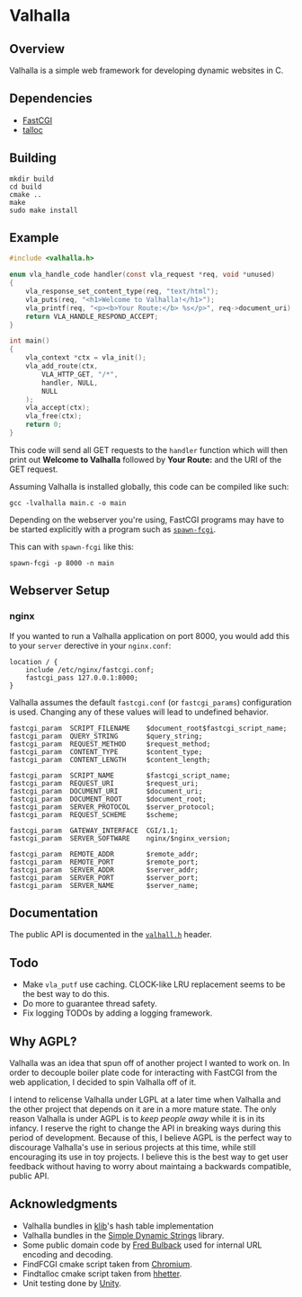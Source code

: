 # Valhalla

## Overview

Valhalla is a simple web framework for developing dynamic websites in C.

## Dependencies

* [FastCGI](https://github.com/FastCGI-Archives/fcgi2)
* [talloc](https://talloc.samba.org/talloc/doc/html/index.html)

## Building

```
mkdir build
cd build
cmake ..
make
sudo make install
```

## Example

```c
#include <valhalla.h>

enum vla_handle_code handler(const vla_request *req, void *unused)
{
    vla_response_set_content_type(req, "text/html");
    vla_puts(req, "<h1>Welcome to Valhalla!</h1>");
    vla_printf(req, "<p><b>Your Route:</b> %s</p>", req->document_uri);
    return VLA_HANDLE_RESPOND_ACCEPT;
}

int main()
{
    vla_context *ctx = vla_init();
    vla_add_route(ctx,
        VLA_HTTP_GET, "/*",
        handler, NULL,
        NULL
    );
    vla_accept(ctx);
    vla_free(ctx);
    return 0;
}
```
This code will send all GET requests to the `handler` function which will then
print out **Welcome to Valhalla** followed by **Your Route:** and the URI of the
GET request.

Assuming Valhalla is installed globally, this code can be compiled like such:
```
gcc -lvalhalla main.c -o main
```

Depending on the webserver you're using, FastCGI programs may have to be started
explicitly with a program such as [`spawn-fcgi`](https://github.com/lighttpd/spawn-fcgi).

This can with `spawn-fcgi` like this:
```
spawn-fcgi -p 8000 -n main
```

## Webserver Setup

### nginx

If you wanted to run a Valhalla application on port 8000, you would add this to your `server` derective in your `nginx.conf`:
```
location / {
    include /etc/nginx/fastcgi.conf;
    fastcgi_pass 127.0.0.1:8000;
}
```
Valhalla assumes the default `fastcgi.conf` (or `fastcgi_params`) configuration
is used. Changing any of these values will lead to undefined behavior.
```
fastcgi_param  SCRIPT_FILENAME    $document_root$fastcgi_script_name;
fastcgi_param  QUERY_STRING       $query_string;
fastcgi_param  REQUEST_METHOD     $request_method;
fastcgi_param  CONTENT_TYPE       $content_type;
fastcgi_param  CONTENT_LENGTH     $content_length;

fastcgi_param  SCRIPT_NAME        $fastcgi_script_name;
fastcgi_param  REQUEST_URI        $request_uri;
fastcgi_param  DOCUMENT_URI       $document_uri;
fastcgi_param  DOCUMENT_ROOT      $document_root;
fastcgi_param  SERVER_PROTOCOL    $server_protocol;
fastcgi_param  REQUEST_SCHEME     $scheme;

fastcgi_param  GATEWAY_INTERFACE  CGI/1.1;
fastcgi_param  SERVER_SOFTWARE    nginx/$nginx_version;

fastcgi_param  REMOTE_ADDR        $remote_addr;
fastcgi_param  REMOTE_PORT        $remote_port;
fastcgi_param  SERVER_ADDR        $server_addr;
fastcgi_param  SERVER_PORT        $server_port;
fastcgi_param  SERVER_NAME        $server_name;
```


## Documentation

The public API is documented in the [`valhall.h`](https://github.com/ripose-jp/Valhalla/blob/master/src/include/valhalla.h) header.

## Todo

* Make `vla_putf` use caching. CLOCK-like LRU replacement seems to be the best
  way to do this.
* Do more to guarantee thread safety.
* Fix logging TODOs by adding a logging framework.

## Why AGPL?

Valhalla was an idea that spun off of another project I wanted to work on.
In order to decouple boiler plate code for interacting with FastCGI from the web
application, I decided to spin Valhalla off of it.

I intend to relicense Valhalla under LGPL at a later time when Valhalla and the
other project that depends on it are in a more mature state.
The only reason Valhalla is under AGPL is to *keep people away* while it is in
its infancy.
I reserve the right to change the API in breaking ways during this period of
development.
Because of this, I believe AGPL is the perfect way to discourage Valhalla's use
in serious projects at this time, while still encouraging its use in toy
projects.
I believe this is the best way to get user feedback without having to worry
about maintaing a backwards compatible, public API.

## Acknowledgments

* Valhalla bundles in [klib](https://github.com/attractivechaos/klib)'s
  hash table implementation
* Valhalla bundles in the
  [Simple Dynamic Strings](https://github.com/antirez/sds) library.
* Some public domain code by
  [Fred Bulback](https://www.geekhideout.com/urlcode.shtml) used for internal
  URL encoding and decoding.
* FindFCGI cmake script taken from
  [Chromium](https://chromium.googlesource.com/external/github.com/uclouvain/openjpeg/+/refs/heads/master/cmake/FindFCGI.cmake).
* Findtalloc cmake script taken from
  [hhetter](https://github.com/hhetter/smbtad/blob/master/FindTalloc.cmake).
* Unit testing done by [Unity](https://github.com/ThrowTheSwitch/Unity).
